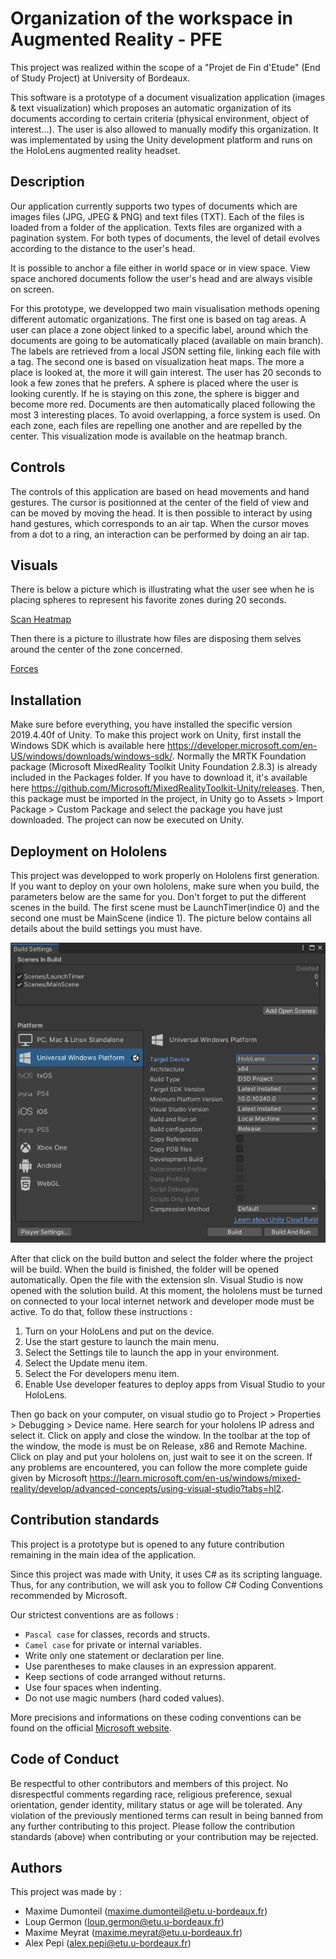 # Organization of the workspace in Augmented Reality - PFE

This project was realized within the scope of a "Projet de Fin d'Etude" (End of Study Project) at University of Bordeaux.

This software is a prototype of a document visualization application (images & text visualization) which proposes an automatic organization of its documents according to certain criteria (physical environment, object of interest...). The user is also allowed to manually modify this organization. It was implementated by using the Unity development platform and runs on the HoloLens augmented reality headset.

## Description

Our application currently supports two types of documents which are images files (JPG, JPEG & PNG) and text files (TXT). Each of the files is loaded from a folder of the application. Texts files are organized with a pagination system. For both types of documents, the level of detail evolves according to the distance to the user's head.

It is possible to anchor a file either in world space or in view space. View space anchored documents follow the user's head and are always visible on screen.  

For this prototype, we developped two main visualisation methods opening different automatic organizations. The first one is based on tag areas. A user can place a zone object linked to a specific label, around which the documents are going to be automatically placed (available on main branch). The labels are retrieved from a local JSON setting file, linking each file with a tag. 
The second one is based on visualization heat maps. The more a place is looked at, the more it will gain interest. The user has 20 seconds to look a few zones that he prefers. A sphere is placed where the user is looking curently. If he is staying on this zone, the sphere is bigger and become more red. Documents are then automatically placed following the most 3 interesting places.
To avoid overlapping, a force system is used. On each zone, each files are repelling one another and are repelled by the center. This visualization mode is available on the heatmap branch. 

## Controls

The controls of this application are based on head movements and hand gestures. The cursor is positionned at the center of the field of view and can be moved by moving the head. It is then possible to interact by using hand gestures, which corresponds to an air tap. When the cursor moves from a dot to a ring, an interaction can be performed by doing an air tap.  

## Visuals

There is below a picture which is illustrating what the user see when he is placing spheres to represent his favorite zones during 20 seconds. 

[Scan Heatmap](Scan_heatmap.png)

Then there is a picture to illustrate how files are disposing them selves around the center of the zone concerned. 

[Forces](Forces.PNG)

## Installation

Make sure before everything, you have installed the specific version 2019.4.40f of Unity. 
To make this project work on Unity, first install the Windows SDK which is available here https://developer.microsoft.com/en-US/windows/downloads/windows-sdk/. 
Normally the MRTK Foundation package (Microsoft MixedReality Toolkit Unity Foundation 2.8.3) is already included in the Packages folder. If you have to download it, it's available here https://github.com/Microsoft/MixedRealityToolkit-Unity/releases. Then, this package must be imported in the project, in Unity go to Assets > Import Package > Custom Package and select the package you have just downloaded. The project can now be executed on Unity.

## Deployment on Hololens 
This project was developped to work properly on Hololens first generation. If you want to deploy on your own hololens, make sure when you build, the parameters below are the same for you. Don't forget to put the different scenes in the build. The first scene must be LaunchTimer(indice 0) and the second one must be MainScene (indice 1). The picture below contains all details about the build settings you must have.

![Build settings](BuildSettings.PNG)

After that click on the build button and select the folder where the project will be build. When the build is finished, the folder will be opened automatically. Open the file with the extension sln. Visual Studio is now opened with the solution build. At this moment, the hololens must be turned on connected to your local internet network and developer mode must be active. To do that, follow these instructions : 
1. Turn on your HoloLens and put on the device.
2. Use the start gesture to launch the main menu.
3. Select the Settings tile to launch the app in your environment.
4. Select the Update menu item.
5. Select the For developers menu item.
6. Enable Use developer features to deploy apps from Visual Studio to your HoloLens.

Then go back on your computer, on visual studio go to Project > Properties > Debugging > Device name. Here search for your hololens IP adress and select it. Click on apply and close the window. In the toolbar at the top of the window, the mode is must be on Release, x86 and Remote Machine. Click on play and put your hololens on, just wait to see it on the screen. 
If any problems are encountered, you can follow the more complete guide given by Microsoft https://learn.microsoft.com/en-us/windows/mixed-reality/develop/advanced-concepts/using-visual-studio?tabs=hl2.

## Contribution standards

This project is a prototype but is opened to any future contribution remaining in the main idea of the application.

Since this project was made with Unity, it uses C# as its scripting language. Thus, for any contribution, we will ask you to follow C# Coding Conventions recommended by Microsoft. 

Our strictest conventions are as follows :

* `Pascal case` for classes, records and structs.
* `Camel case` for private or internal variables. 
* Write only one statement or declaration per line.
* Use parentheses to make clauses in an expression apparent.
* Keep sections of code arranged without returns.
* Use four spaces when indenting.
* Do not use magic numbers (hard coded values).

More precisions and informations on these coding conventions can be found on the official [Microsoft website](https://learn.microsoft.com/en-us/dotnet/csharp/fundamentals/coding-style/coding-conventions). 

## Code of Conduct

Be respectful to other contributors and members of this project. No disrespectful comments regarding race, religious preference, sexual orientation, gender identity, military status or age will be tolerated. Any violation of the previously mentioned terms can result in being banned from any further contributing to this project. Please follow the contribution standards (above) when contributing or your contribution may be rejected.

## Authors

This project was made by :
* Maxime Dumonteil (<maxime.dumonteil@etu.u-bordeaux.fr>)
* Loup Germon (<loup.germon@etu.u-bordeaux.fr>)
* Maxime Meyrat (<maxime.meyrat@etu.u-bordeaux.fr>)
* Alex Pepi (<alex.pepi@etu.u-bordeaux.fr>)

